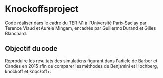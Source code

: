 # Knockoffsproject 
Code réaliser dans le cadre du TER M1 à l'Université Paris-Saclay par Terence Viaud et Aurèle Mingam, encadrés par Guillermo Durand et Gilles Blanchard.
## Objectif du code
Reproduire les résultats des simulations figurant dans l'article de Barber et Candès en 2015 afin de comparer les méthodes de Benjamini et Hochberg, knockoff et knockoff+.
